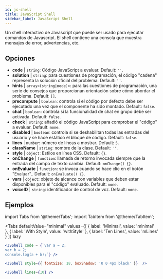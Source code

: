 ```yaml
---
id: js-shell
title: JavaScript Shell
sidebar_label: JavaScript Shell
---
```


Un shell interactivo de Javascript que puede ser usado para ejecutar comandos de Javascript. El shell contiene una consola que muestra mensajes de error, advertencias, etc.

## Opciones

* __code__ | `string`: Código JavaScript a evaluar. Default: `''`.
* __solution__ | `string`: para cuestiones de programación, el código "cadena" representa la solución oficial del problema. Default: `''`.
* __hints__ | `array<(string|node)>`: para las cuestiones de programación, una serie de consejos que proporcionan orientación sobre cómo abordar el problema. Default: `[]`.
* __precompute__ | `boolean`: controla si el código por defecto debe ser ejecutado una vez que el componente ha sido montado. Default: `false`.
* __chat__ | `boolean`: controla si la funcionalidad de chat en grupo debe ser activada. Default: `false`.
* __check__ | `string`: añadió el código JavaScript para comprobar el "código" a evaluar. Default: `none`.
* __disabled__ | `boolean`: controla si se deshabilitan todas las entradas del usuario y se hace estático el bloque de código. Default: `false`.
* __lines__ | `number`: número de líneas a mostrar. Default: `5`.
* __className__ | `string`: nombre de la clase. Default: `''`.
* __style__ | `object`: Estilos en línea CSS. Default: `{}`.
* __onChange__ | `function`: llamada de retorno invocada siempre que la entrada del campo de texto cambia. Default: `onChange() {}`.
* __onEvaluate__ | `function`: se invoca cuando se hace clic en el botón "Evaluar".. Default: `onEvaluate() {}`.
* __vars__ | `object`: objeto de alcance con variables que deben estar disponibles para el "código" evaluado. Default: `none`.
* __voiceID__ | `string`: identificador de control de voz. Default: `none`.


## Ejemplos

import Tabs from '@theme/Tabs';
import TabItem from '@theme/TabItem';

<Tabs
    defaultValue="minimal"
    values={[
        { label: 'Minimal', value: 'minimal' },
        { label: 'With Style', value: 'withStyle' },
        { label: 'Ten Lines', value: 'mLines' }
    ]}
    lazy
>

<TabItem value="minimal">

```jsx live
<JSShell code = {`var a = 2; 
var b = 2;
console.log(a + b);`} />
```

</TabItem>

<TabItem value="withStyle">

```jsx live
<JSShell style={{ fontSize: 18, boxShadow: '0 0 4px black' }}  />
```

</TabItem>

<TabItem value="mLines">

```jsx live
<JSShell lines={10} />
```

</TabItem>

</Tabs>




